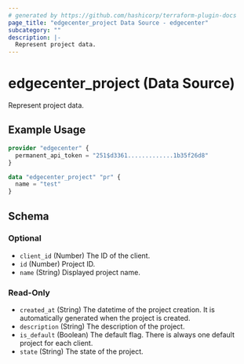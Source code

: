 ```yaml
---
# generated by https://github.com/hashicorp/terraform-plugin-docs
page_title: "edgecenter_project Data Source - edgecenter"
subcategory: ""
description: |-
  Represent project data.
---
```


# edgecenter_project (Data Source)

Represent project data.

## Example Usage

```terraform
provider "edgecenter" {
  permanent_api_token = "251$d3361.............1b35f26d8"
}

data "edgecenter_project" "pr" {
  name = "test"
}
```

<!-- schema generated by tfplugindocs -->
## Schema

### Optional

- `client_id` (Number) The ID of the client.
- `id` (Number) Project ID.
- `name` (String) Displayed project name.

### Read-Only

- `created_at` (String) The datetime of the project creation. It is automatically generated when the project is created.
- `description` (String) The description of the project.
- `is_default` (Boolean) The default flag. There is always one default project for each client.
- `state` (String) The state of the project.

